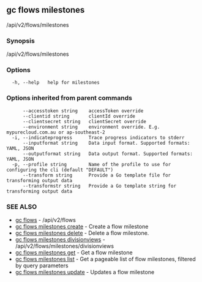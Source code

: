 ## gc flows milestones

/api/v2/flows/milestones

### Synopsis

/api/v2/flows/milestones

### Options

```
  -h, --help   help for milestones
```

### Options inherited from parent commands

```
      --accesstoken string    accessToken override
      --clientid string       clientId override
      --clientsecret string   clientSecret override
      --environment string    environment override. E.g. mypurecloud.com.au or ap-southeast-2
  -i, --indicateprogress      Trace progress indicators to stderr
      --inputformat string    Data input format. Supported formats: YAML, JSON
      --outputformat string   Data output format. Supported formats: YAML, JSON
  -p, --profile string        Name of the profile to use for configuring the cli (default "DEFAULT")
      --transform string      Provide a Go template file for transforming output data
      --transformstr string   Provide a Go template string for transforming output data
```

### SEE ALSO

* [gc flows](gc_flows.html)	 - /api/v2/flows
* [gc flows milestones create](gc_flows_milestones_create.html)	 - Create a flow milestone
* [gc flows milestones delete](gc_flows_milestones_delete.html)	 - Delete a flow milestone.
* [gc flows milestones divisionviews](gc_flows_milestones_divisionviews.html)	 - /api/v2/flows/milestones/divisionviews
* [gc flows milestones get](gc_flows_milestones_get.html)	 - Get a flow milestone
* [gc flows milestones list](gc_flows_milestones_list.html)	 - Get a pageable list of flow milestones, filtered by query parameters
* [gc flows milestones update](gc_flows_milestones_update.html)	 - Updates a flow milestone


